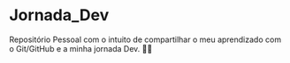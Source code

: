 # Jornada_Dev
Repositório Pessoal com o intuito de compartilhar o meu aprendizado com o Git/GitHub e a minha jornada Dev. 🚀🚀
